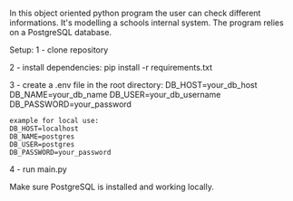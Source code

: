 In this object oriented python program the user can check different informations. 
It's modelling a schools internal system. The program relies on a PostgreSQL database.

Setup:
1 - clone repository

2 - install dependencies: pip install -r requirements.txt

3 - create a .env file in the root directory:
    DB_HOST=your_db_host
    DB_NAME=your_db_name
    DB_USER=your_db_username
    DB_PASSWORD=your_password

    example for local use:
    DB_HOST=localhost
    DB_NAME=postgres
    DB_USER=postgres
    DB_PASSWORD=your_password

4 - run main.py

Make sure PostgreSQL is installed and working locally.
